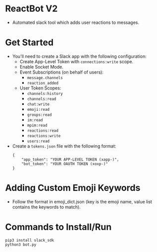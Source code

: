 # ReactBot V2
- Automated slack tool which adds user reactions to messages.

# Get Started
- You'll need to create a Slack app with the following configuration:
    - Create App-Level Token with `connections:write` scope.
    - Enable Socket Mode.
    - Event Subscriptions (on behalf of users):
        - `message.channels`
        - `reaction_added`
    - User Token Scopes:
        - `channels:history`
        - `channels:read`
        - `chat:write`
        - `emoji:read`
        - `groups:read`
        - `im:read`
        - `mpim:read`
        - `reactions:read`
        - `reactions:write`
        - `users:read`
- Create a `tokens.json` file with the following format:
    ```
    {
        "app_token": "YOUR APP-LEVEL TOKEN (xapp-)",
        "bot_token": "YOUR OAUTH TOKEN (xoxp-)"
    }
    ```


# Adding Custom Emoji Keywords
- Follow the format in emoji_dict.json (key is the emoji name, value list contains the keywords to match).

# Commands to Install/Run
```
pip3 install slack_sdk
python3 bot.py
```

